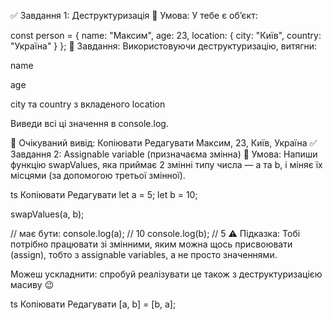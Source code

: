 ✅ Завдання 1: Деструктуризація
📄 Умова:
У тебе є обʼєкт:

const person = {
name: "Максим",
age: 23,
location: {
city: "Київ",
country: "Україна"
}
};
🔧 Завдання:
Використовуючи деструктуризацію, витягни:

name

age

city та country з вкладеного location

Виведи всі ці значення в console.log.

🧪 Очікуваний вивід:
Копіювати
Редагувати
Максим, 23, Київ, Україна
✅ Завдання 2: Assignable variable (призначаєма змінна)
📄 Умова:
Напиши функцію swapValues, яка приймає 2 змінні типу числа — a та b, і міняє їх місцями (за допомогою третьої змінної).

ts
Копіювати
Редагувати
let a = 5;
let b = 10;

swapValues(a, b);

// має бути:
console.log(a); // 10
console.log(b); // 5
⚠️ Підказка:
Тобі потрібно працювати зі змінними, яким можна щось присвоювати (assign), тобто з assignable variables, а не просто значеннями.

Можеш ускладнити: спробуй реалізувати це також з деструктуризацією масиву 😉

ts
Копіювати
Редагувати
[a, b] = [b, a];
